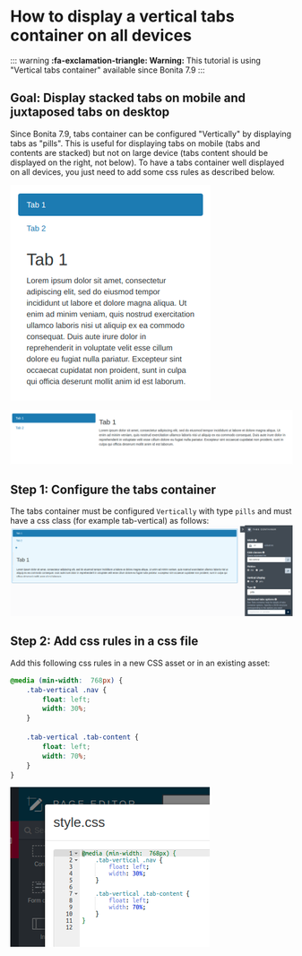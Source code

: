 # How to display a vertical tabs container on all devices

::: warning
**:fa-exclamation-triangle: Warning:** This tutorial is using "Vertical tabs container" available since Bonita 7.9
:::

## Goal: Display stacked tabs on mobile and juxtaposed tabs on desktop
Since Bonita 7.9, tabs container can be configured "Vertically" by displaying tabs as "pills". This is useful for displaying tabs on mobile (tabs and contents are stacked) but not on large device (tabs content should be displayed on the right, not below). To have a tabs container well displayed on all devices, you just need to add some css rules as described below.

![Vertical tabs container on mobile](images/vertical-tabs-container-tutorial/mobile.png) <!--{.img-responsive .img-thumbnail}-->

![Vertical tabs container on desktop](images/vertical-tabs-container-tutorial/desktop.png) <!--{.img-responsive .img-thumbnail}-->

## Step 1: Configure the tabs container
The tabs container must be configured `Vertically` with type `pills` and must have a css class (for example tab-vertical) as follows:
![Vertical tabs container configuration](images/vertical-tabs-container-tutorial/configuration.png) <!--{.img-responsive .img-thumbnail}-->

## Step 2: Add css rules in a css file
Add this following css rules in a new CSS asset or in an existing asset:
```css
@media (min-width:  768px) {
    .tab-vertical .nav {
        float: left;
        width: 30%;
    }

    .tab-vertical .tab-content {
        float: left;
        width: 70%;
    }
}
```
![Vertical tabs container css](images/vertical-tabs-container-tutorial/css.png) <!--{.img-responsive .img-thumbnail}-->
